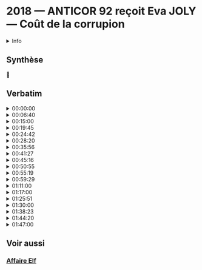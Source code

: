 # 2018 — ANTICOR 92 reçoit Eva JOLY — Coût de la corrupion

<details>
  <summary>Info</summary>
  
* Date: 2018-06-14
* Intervenants:
    - Eva JOLY
    - Jean GUARRIGUES
    - Jean-Yves COGNIÈRE (modérateur)
    - Nicole-Marie MEYER (modératrice)
* [Annonce](https://www.anticor.org/2018/06/04/compte-rendu-de-la-conference-debat-la-corruption-un-cout-exorbitant-pour-la-societe-francaise/)
</details>

## Synthèse 
🚧

## Verbatim

<details>
  <summary>00:00:00</summary>

#### Jean-Yves COGNIÈRE
  
Je m’appelle Jean-Yves COGNIÈRE Je suis co-référent ANTICOR sur le quatre-vingt douze. 
Donc, aujourd’hui, je vous propose de parler du coût de la corruption.

Cent seize milliards d’euros. Cent seize milliards d’euros, c’est l’enjeu de gain de croissance de la lutte contre la corruption. C’est 0,4% de croissance supplémentaire sur les dix prochaines années pour la France, alors qu’aujourd’hui, il est difficile d’atteindre les 1,5% de croissance annuelle.

C’est [Rand Europe](https://www.rand.org/randeurope.html), un organisme de recherche et de conseil qui a réalisé cette étude en 2016 à la demande du Parlement européen. Rand conseille aujourd’hui les Etats britannique, néerlandais et italien. Cet ordre de grandeur avait déjà été approché par d’autres organisations, tel que le Word Economic Forum, telle que, aussi, la Banque Mondiale. Rand a appliqué une méthodologie statistique éprouvée, détaillée, et pour la première fois, recensé l’ensemble des impacts directs et indirects.

Alors, on est tous conscients qu’il est difficile de mesurer la corruption parce que, par définition, les gens ne se montrent pas. C’est une critique que l’on peut faire à l’ensemble des études d’estimation du coût de la corruption. Néanmoins, différents indicateurs existent, et ces indicateurs convergent dans le même sens concernant ce fléau.

La corruption est définie comme un abus de pouvoir à des fins privées. Elle implique la participation d’un agent public. Elle est active ou passive. 

Alors, regardons un indice de perception de la corruption. Donc, comme vous le voyez là, vous avez les vingt-huit pays européens qui sont classés. On remarque que la France, aujourd’hui,  est treizième sur vingt-huit dans le classement. Donc, une position qui est somme toute moyenne. Elle est très loin des pays nordiques. Et l’indice de la France est presque deux fois moins bon que celui de l’Allemagne. Alors qu’est-ce qu’a fait Rand Europe? Rand Europe a démontré qu’il existait une corrélation - c’est la ligne rouge que vous voyez - entre l’indice de perception de la corruption - qui est sur l’axe des ordonnées - et la richesse par habitant. Les points que vous voyez là sont l’ensemble des vingt-huit pays européens. Et donc l’enjeu a été chiffré en imaginant que la France pouvait rejoindre les sept pays les plus vertueux en Europe.

Alors à ANTICOR 92, nous pensons que nous sommes à une période charnière de la lutte contre la corruption, à un point de basculement telle que le démontre l’actualité récente. Vous avez tous noté que dans les quatorze derniers mois, nous avons eu en Espagne, en France et en Italie, des gouvernements qui sont tombés, qui ont été défaits ou des élections qui ont été faites sur des affaires de corruption.

Un autre élément important, c’est que le nombre d’adhérents à ANTICOR a augmenté de quarante pour cent en un an. Alors je vous rappelle qu’Anticor est une association qui est agréée par le ministère de la Justice et aussi par la Haute Autorité de la Transparence pour la Vie Politique et que son objectif est de lutter contre la corruption et de réaliser l’éthique en politique.

Alors, depuis 2007, depuis la crise financière, on voit très clairement une moindre tolérance à la corruption. 

Alors, pourquoi en cette période de lutte contre les déficits, pourquoi ne saisit-on pas cette opportunité? Comment mobiliser les citoyens sur cette question? Quels sont les impacts de la corruption? Quelles sont les perceptions des citoyens face à ce fléau? Y a-t-il une spécificité française du comportement des citoyens? Quelles sont les actions qui peuvent changer le comportement des citoyens? Quelles actions les citoyens peuvent-ils mettre en oeuvre pour changer cette réception? Nous allons tenter de répondre ce soir à ces questions.

Alors, pour mon débat, je suis très fier d’accueillir ce soir deux invités de marque, madame Eva JOLY et monsieur Jean GUARRIGUES.

Madame Eva JOLY femme politique, magistrate. Elle est députée européenne au sein du groupe Les Verts-Alliance Libre Européenne. C’est une spécialiste de la lutte contre la corruption et le blanchiment d’argent. Elle est d’ailleurs vice-présidente de la commission spéciale sur la criminalité financière, la fraude fiscale et l’évasion fiscale. Juge d’instruction du pôle financier du Palais de Justice en 1990, elle a notamment instruit l’affaire Elf.

Jean GUARRIGUES, historien, spécialiste de l’histoire politique, professeur à l’Université d’Orléans. Ses recherches portent sur la politique en France du milieu du dix-neuvième à nos jours, les relations entre le pouvoir économique et politique, les contre-pouvoirs et les groupes de pression. Il est notamment l’auteur de « Histoire secrète de la corruption sous la cinquième République » et l’auteur des « Scandales de la République , de Panama à l’affaire Elf ». Il a étudié les comportements sociaux en France autour de la corruption.

Alors, je propose ce soir un débat en quatre temps.
D’abord je vais laisser à Eva JOLY la parole pour qu’elle nous explique quel est le coût de la corruption et son impact. 
Ensuite, Jean GUARRIGUES nous parlera de la corruption au niveau des citoyens. 
Ensuite nous aurons un échange sur les actions qui permettraient de mieux sensibiliser les citoyens à ce fléau et sur les actions que les citoyens pourraient y mettre en oeuvre pour améliorer la situation. 
Et enfin, vous aurez la parole pour poser des questions à nos invités vers 21 heures. À l’issue du débat, vers 21 heures 15, nous vous convierons à un pot de la cordialité. Voilà. Avant de commencer, je voudrais remercier la mairie de Neuilly pour nous avoir fourni cette salle. Je voudrais remercier Corinne Marc, Sophie Pasquier et Patrick Artiche qui ont réalisé (inaudible) aujourd’hui. et saluer la présence des membres du bureau et du conseil d’administration d’ ANTICOR. Voilà. C’est parti. On peut commencer.
Madame Eva JOLY, quel est le coût de la corruption pour la nation? 
</details>

<!-- #### <div align="right">00:06:40</div>-->
<details>
  <summary>00:06:40</summary>

#### Eva JOLY
  
Bonsoir tout le monde et d’abord merci à ANTICOR d’organiser cet évènement. C’est vrai que le rôle que joue Anticor dans la société est de plus en plus important. Il se porte partie civile et grâce à eux, il y a des enquêtes qui se mettent à jour, qui sinon ne seraient jamais initiées. J’ai un exemple en tête, c’est la plainte contre Véolia où Anticor est partie civile et moi, je suis leur avocat. Je pense que c’est important pour faire le ménage parce que, malheureusement, il y a très peu d’enquête qui démarrent sur enquête du Parquet. Et donc la société civile a vraiment toute sa place.

J’ai envie de vous parler, non pas du coût en milliards de la corruption, mais du coût qu’il a dans la perception des citoyens du fonctionnement démocratique. Et il y a un exemple, je vais prendre un exemple qui pour moi, dit tout. Ça se passe en Espagne, ça se passe en 2012, lorsque deux cent quatre-vingt mille familles découvrent que toute leur épargne est perdue. Il s’agit de Bankia. Donc, c’est un conglomérat de caisses d’épargne. Les finances, ce sont les paysans, les enseignants, les infirmières, les amis. C’est une caisse d’épargne, mais comme l’Union européenne a modifié les règles des fonds propres des banques après la crise, Bankia ne correspond plus aux normes. Ils n’ont pas les six pour cent de fonds propres qu’il faut et Rodrigo Rato qui dirige la banque décide de voler les clients. Il fait cela en vendant un produit qui s’appelle « Preferencia ». Et les conseillers disent: « mais madame ou monsieur, pourquoi laisser votre argent sur un compte qui rapporte deux pour cent puisque vous pouvez en avoir sept ou huit si vous achetez ce produit « Preferencia »? Simplement, il n’était pas indiqué que les intérêts n’étaient versés que si la banque faisait des bénéfices. C’était une obligation, une forme d’obligation. Et on dit: « on regrette beaucoup, mais vous ne pouvez plus toucher votre épargne et vous n’avez pas de rémunération ». Rodrigo Rato est un ancien directeur général du F.M.I.. C’était le prédécesseur de D.S.K. Et il explique à l’opinion que c’est la vie. C’est comme ça, hein? C’est la crise. C’est vraiment dommage pour les deux cent quatre-vingt dix mille familles qui n’ont pas leur épargne, mais c’est comme ça. Le Parquet ne fait rien. Le conseil d’administration de la banque ne fait rien. L’autorité de contrôle des banques ne fait rien. Celle qui fait quelque chose s’appelle Simona Levi. C’est une danseuse de tango qui habite dans un entre-sol de trente-cinq mètres carrés. Elle, elle se dit que ce n’est pas vrai. Rato est un criminel, et moi je vais le faire tomber. Elle organise une plate-forme sécurisée et sur les réseaux sociaux, elle envoie un message: ce que vous savez sur Bankia, Rodrigo Rato, envoyez-le moi. En quinze jours, elle a les preuves que cet banque utilise ce qu’on appelle les « cartes bancaires noires », c’est-à-dire les personnes qui disposaient d’une carte débitaient directement la banque mais ce n‘est pas leur propre compte, quoi. Et elle confie ce matériel à un juge en qui elle a confiance. Par la suite, nous avons su que les responsables du Parquet financier étaient aussi corrompus. Il y a eu un jugement dans ce dossier l’année dernière. Je crois qu’on peut dire que Rato est l’homme le plus haï d’Espagne. Ce que nous savons aujourd’hui, c’est que les membres du conseil d’administration, les membres d’organes de contrôle avaient ces cartes, donc la corruption, qui ont empêché le fonctionnement normal des institutions. Et que voulez-vous que les citoyens comprennent lorsqu’on peut leur voler leur épargne d’une façon impunie? À l’époque, donc l’année dernière, il a pris quatre ans fermes et on a maintenu la détention pour lui. Là, j’ai vu qu’ils sont renvoyés, lui et aussi beaucoup d’autres, pour présentation de comptes inexacts parce que l’introduction en Bourse que cela a permi était basée aussi sur beaucoup de fausses déclarations.

Mais cette histoire, elle n’est pas unique pour l’Espagne. Elle montre la criminalité bancaire ordinaire. Elle a été répétée par des grandes banques anglaises: Royal Banks of Scotland où pour la même raison ils avaient décidé de ruiner non pas les petits épargnants, mais trente mille petites et moyennes entreprises. Rien ne s’est passé. Personne n’est allé en prison. Les richesses indûment gagnées, on les garde. Celui qui avait inventé le crédit des subprimes en grande partie à l’origine de la crise de 2008, vit toujours très bien. Merci pour lui.

Le seul pays qui a fait quelque chose contre les banksters, c’est l’Islande. Et chacun connaît l’importance de l’Islande macro-économique dans le monde. Bon. Donc, il y a un temps d’impunité et on voit combien c’est lié. C’est-à-dire la corruption corrompt tout. Elle fait que les institutions ne marchent pas et elle fait que les citoyens perdent confiance, et à bon escient. Et donc Bankia, ça se termine bien pour l’opinion publique puisque la société civile a substitué les pouvoirs publics et la justice a pu porter le dossier. Donc, ça se termine bien. 

Et donc, là, c’est vraiment un aspect de la corruption… Et moi, je fais le lien avec la montée des populismes. Aussi longtemps que la justice dysfonctionne, qu’on condamne un jeune qui vole trois bouteilles de shampoing à un an ferme alors que Charles PASQUA, le même jour, dans la chambre à côté à la Cour d’appel, pour corruption pour dix millions, prend un an avec sursis. Aussi longtemps que la justice dysfonctionne aussi gravement, le sentiment qu’il y a eux et nous. Il y a nous, les gens ordinaires. Il y a eux qui s'en sortent toujours. Ce sentiment-là est très très mauvais pour la cohésion sociale et la corruption y contribue énormément.
</details>

<!-- #### <div align="right">00:15:00</div>-->
<details>
  <summary>00:15:00</summary>

J’ai travaillé pendant trois ans à Kaboul par intermittence. J’y allais tous les trois mois, quinze jours sur le thème de la corruption pour essayer de créer des îlots d’intégrité. C’était vraiment mission à peu près impossible. Et c’est là où j’ai compris qu’en Afghanistan, avec tous les problèmes qu’ils ont, la corruption a tout simplement empêché la construction de la paix. C’est-à-dire les cent milliards que la communauté internationale avait dédiés à l’Afghanistan pour créer des hôpitaux, pour créer des routes, pour scolariser les filles. Je ne sais pas. Je ne peux pas vous dire le pourcentage qu’a bénéficié la population afghane. Si c’est cinq pour cent, c’est un grand maximum. L’argent partait à Dubaï essentiellement. J’ai aidé les enquêteurs afghans. L’institution s’appelait le MEC. Vous pouvez trouver nos travaux sur internet, mec.af. Vous trouverez nos travaux. Nous avons travaillé sur la banque d’Afghanistan et les détournements de fonds. On a pu suivre l’argent jusqu’aux comptes à Dubaï. Nous n’avons jamais eu de l’entraide. Dubaï ne répond pas. Et c’est par la suite, les constatations que nous avons pu faire pas simplement en Afghanistan mais aussi ceux au Nigéria qui luttent contre leur gouverneur corrompu, quand ils suivent l’argent jusqu'à Dubaï, mais ça s’arrête là. Et donc, on voit que c’est beaucoup plus que le coût en euros ou en milliards. C’est réellement le dysfonctionnement institutionnel et qui crée pour les citoyens la certitude que ça ne marche pas. Et du coup, on veut essayer ce qu’on n’a pas essayé, c’est-à-dire les partis extrémistes. J’ai encore un peu de temps?

Alors, évidemment, ici dans les Hauts-de-Seine, je remercie la mairie de Neuilly pour cette salle et  je ne peux m’empêcher de penser que le président SARKOZY a été maire de cette commune. Et que si le pays avait fonctionné normalement, il n’aurait jamais été élu président de la République. Je l’ai dit en 2007. Vous pourrez retrouver cette interview sur le site du Nouvel Obs parce que, vous savez, en 2007, il ne pouvait pas expliquer comment il avait financé son appartement quai de la Jatte. Il avait menti sur le prêt qu’il avait obtenu de l’Assemblée nationale. Et finalement, il n’y a pas eu d’enquête. Et finalement, c’est resté là. Mais les prémices du scandale d’Etat qui s’approche d’une haute trahison, n’est-ce pas? Si cela est avéré, parce qu’aujourd’hui, il est présumé innocent. Mais les faits, comme je dis souvent, impressionnent notre intelligence. Et donc, nous voyons que, et c’est vraiment une affaire de corruption, le financement libyen, parce que la promesse était d’enlever le mandat d’arrêt suite à l’attaque d’U.T.A. à la fin des années qautre-vingt qui concernait un dignitaire du régime. Et ça tourne autour de ça. Donc, tu me donnes x millions d’euros pour ma campagne et moi, je fais lever le mandat. Donc, ça, c’est l’enquête en cours. Et ce qui est quand même assez optimiste, c’est de voir que cette enquête avance.
</details>

<!-- #### <div align="right">00:19:45</div>-->
<details>
  <summary>00:19:45</summary>

Et une autre enquête qui concerne les Hauts-de-Seine, c’est les Balkany qui, je vais vous le dire mais vous le savez déjà, que le Parquet financier a renvoyé les époux Balkany et leur fils pour diverses infractions, blanchiment de fraude fiscale essentiellement, mais aussi corruption. C’était au mois de mars, me semble-t-il, ce qui peut laisser entendre que c’est avant la fin de l’année que l’audience aura lieu. Et l’on peut penser que  tous les biens des Balkany qui sont assez importants vont être confisqués à l’issue. 

Donc, ce département est riche d’histoires. Mais bon, il y a aussi ce côté un peu fou, puisque notre nouveau Parquet financier piloté par une femme Eliane Houlette et tout à fait indépendante. Et elle, elle est aussi, et ça c’est tout à fait nouveau, elle peut ouvrir des enquêtes à partir de la presse par exemple. Lorsque Le Canard Enchaîné parle de Fillon, elle ouvre l’enquête. Pendants des décennies, ça n’arrivait pas. Je me souviens que Le Monde avait publié les travaux faits dans le Sud pour la villa d’un ancien président du Sénat avec fac-similé des chèques tirés sur des sociétés off-shore et le Parquet de Paris n’avait jamais ouvert d’enquête. Donc, il y avait un certain nombre d’histoires de ce type.

Ce qui fait aussi que nous avons progressé, c’est la création du Parquet européen. Ça, c’est passé un peu inaperçu mais c’est un grand achèvement, À partir de 2020, il y aura un Paquet et une autorité de poursuite centrale européenne. 

Alors, les vingt-huit Etats membres n’ont pas adhéré. Ni l’Angleterre, ni le Danemark qui avaient choisi d’adhérer dès la signature, dès l’adhésion d’exclure cette possibilité. Mais, je crois qu’ils sont vingt-deux ou vingt-trois pays en coopération renforcée pour décider cette création. Donc, ces pays-là vont envoyer à Bruxelles un procureur. Ces procureurs vont siéger dans des chambres trois par trois. Et il y aura un procureur européen en titre assisté de deux vice-procureurs. Et c’est la chambre dans laquelle  se trouve le national concerné qui va diriger l’enquête avec l’aide du procureur européen local. C’est-à-dire une infraction à la TVA supérieure à dix millions d‘euros sera à partir de 2020 traitée au niveau européen. Si ça se passe en France, la chambre où siégerait la personne renvoyée par la France en coopération avec quelqu’un donc du Parquet de Paris dont ça serait le travail. 

Et vous voyez bien que l’avantage de ça, c’est la distance. On peut noter que, par exemple en Allemagne, il n’y a pas eu de poursuite très énergique contre Deutsche Bank. C’est une banque très pourrie que j’ai trouvée en Islande - je ne vais pas vous raconter les détails - mais que qui est sûr, c’est que nous avons des informations sur le blanchiment opéré par Deutsche Bank en Islande. Les Allemands n’ont pas poursuivi cela. Ils ne sont pas non plus très énergiques dans la poursuite de Volswagen parce que tout ça… on voit bien que ce dont on a souffert en France, c’est la proximité du pouvoir avec l’autorité poursuivante. Dès qu’on met à distance, ça marche beaucoup mieux. Donc pour moi, c’est un progrès pour la justice et un progrès pour l’Union européenne d’avoir cette institution. Nous n’avons pas encore un tribunal, mais ça viendra. Mais pour le moment, c’est donc le procureur européen qui, avec l’aide des locaux ira soutenir l’accusation devant les tribunaux français par exemple, pour les dossiers de sa compétence. 
</details>

<!-- #### <div align="right">00:24:42</div> -->
<details>
  <summary>00:24:42</summary>

Il y a aussi un autre mécanisme qui est très efficace, et je l’ai à l’oeuvre comme avocate. C’est la procédure américaine F.C.P.A., Foreign Current Practices  Act. Et ça, combiné avec la rémunération des lanceurs d'alerte, fait que le procureur américain a assez facilement des données sur l’entreprise. Et même sans beaucoup d’éléments, il commence une enquête. Et vous savez comment ils font? Ils capturent des P.D.G. quand il y a un (inaudible). Le FBI vient frapper à sa chambre d’hôtel, et il dit: voilà, j’ai une subpoena pour vous. Et on lui met le marché en main: soit vous faites une enquête interne dans votre entreprise: vous démontrez que vous avez tout fait pour qu’il n’y ait pas de corruption dans votre entreprise et vous ne passerez pas devant le grand jury. Vous passerez une convention avec nous. Et si vous ne le faites pas, mais vous passerez devant le grand jury. Et aux Etats-Unis, les peines sont au-delà de dix ans d’emprisonnement. Donc, les P.D.G. français n’ont aucune envie de passer quinze ans en prison aux Etats-Unis. Donc ils font les enquêtes internes. Et les enquêtes internes conduites sous l’autorité d’E.O.J.; donc le ministère de la Justice américaine…  ils exigent la saisie de téléphones portables, des ordinateurs, des mails échangés sur dix ans. Une petite perquisition d’un juge français, c’est rien du tout à côté. Et on sait tout. On sait tout. 

En plus les Etats-Unis s’estiment compétents, ça vous le savez, dès lors que la transaction est en dollars. C’est un des critères. Et donc, je vais finir par ça, c’est une des raisons pour lesquelles nous n’avons pas le choix aujourd’hui. Qu’il faut, si nous ne voulons pas une domination américaine sur le monde par exemple, que la politique étrangère absurde de  Donald Trump s’impose à nous et nos entreprises, ll faut que nous soyons capables d’avoir une zone euro suffisamment importante pour que les transactions sur le pétrole par exemple puissent s’exprimer en euros. Mais ça, c’est l’avenir et c'est sur quoi nous devons travailler, ou les prochaines législatures européennes devraient travailler. Et donc, les Etats-Unis s’estiment compétents pour un délit de corruption commis au Mali par une entreprise française par exemple. Voilà. Il faut bien comprendre ça. Et là, ils sont incroyablement et redoutablement efficaces. Donc, ça, c’est bon dans la lutte contre la corruption mais ce n’est pas bon pour les entreprises française parce que ça les affaiblit et ça prépare souvent l’acquisition par les Américains de ces entreprises. Donc c’est un vrai problème qu’on ne peut pas ne pas voir. 
</details>

<!-- #### <div align="right">00:28:20</div>-->
<details>
  <summary>00:28:20</summary>

#### Jean GUARRIGUES

Merci. Je vais donc relever celle qui m‘a précédé. Alors, Eva JOLY a commencé par un exemple. Je serai tenté de vous en donner un. Ça va vous paraître très très loin dans l’histoire. Malheureusement je suis historien et on se se refait pas. L’exemple que je voudrais vous donner, ce serait celui du grand scandale politico-financier de notre histoire à ce jour parce que grâce à Nicolas SARKOZY, on a passé un certain mur du son, mais qui est le scandale de Panama. Nous sommes en 1892 et un journal anti-sémite qui s’appelle La Libre Parole et je vais y revenir, dévoile au grand public ce que tout le monde connaît à l’époque dans le monde politique et financier, à savoir qu’une des plus grandes sociétés de l’époque, la Compagnie universelle du canal de Panama - je ne vais pas revenir sur les péripéties sur la construction de ce canal - a corrompu la quasi totalité des grands journaux français, des directeurs de journaux, des journalistes qui s’occupaient des questions financières et à peu près cent cinquante députés et sénateurs. C’est une affaire qui est évidemment très importante. Une affaire de corruption à très très grande échelle. Et ce qui est intéressant dans cette affaire, c’est d’en mesurer le coût puisqu’au fond, c’était le sujet de cette séance.

Alors, qu’est-ce qu’on mesure à partir de ce scandale? 

Et bien d’abord qu’il n’y a aucun coût judiciaire. C’est-à-dire que la justice et d’abord le monde politique vont s’arranger pour qu’il n’y ait aucune responsabilité pénalisée. Il y aura juste un ministre des Travaux Publics qui eut la bêtise, la naïveté d’avouer qu’il avait été complice. Il a payé pour les autres. On lui dira: il a été un bouc émissaire. Premier archétype, je dirai, de notre histoire de la corruption.

Deuxième conséquence, deuxième coût. Un coût financier pour les milliers et milliers de petits épargnants qui avaient confié leur argent à la Compagnie Eiffel de Panama qui ne savaient pas que cet argent servait à la corruption et qui plus est ont perdu la quasi totalité de leurs économies dans la faillite de cette compagnie qui a suivi le scandale. Il y a eu des suicides, des catastrophes familiales très très nombreuses. Ça aussi, ça fait partie, je pense, de l’évaluation des coûts de la corruption.

Troisième élément d’évaluation, s’il n’y a pas eu de coût judiciaire, il y a eu un coût politique. C’est-à-dire que, un an après ce scandale de Panama, il a eu des élections en 1893 et qu’une très grande partie des députés sortants, je dirais aujourd’hui du centre gauche et du centre droit, ont tous été battus et que cette chute, cet échec des députés sortants coïncidait avec l’émergence d’une nouvelle famille politique qui est née dans ces années-là, dans les années 1890, qu’on appelait à l’époque la droite nationaliste qui était anti-parlementaire, ultra-nationaliste et accessoirement anti-sémite, et que cette droite populiste, qui s’appelle aujourd’hui « droite populiste » a donné naissance à toute une tradition dont de manière évidente le Front National en France est aujourd’hui le descendant. Donc, à travers ce scandale de Panama, on voit bien que se dessinent un certain nombre de caractéristiques de la corruption en France. 

Alors, évidemment, j’aurais pu commencer avec Caius Verrès propriétaire de Sicile, qui, comme vous le savez en 69 avant Jésus Christ fut condamné, attaqué par Cicéron, par les fameux (inaudible) pour corruption. J’aurais pu vous parler de Mirabeau corrompu par les Britanniques pendant la Révolution française. J’aurais vous parler des ministres Teste et Cubières qui, comme vous le savez aussi, en 1846, furent convaincus de corruption et qui, pour la chute, indirectement provoqua celle du régime de Louis-PHILIPPE, ce qu’on appelait la Monarchie de Juillet. Mais, bon, la litanie serait trop, trop longue. Ce serait ma tentation puisque c’est mon métier que de parler, que de parler d’histoire. Mais j’essaie de rester dans le vif du sujet et de dire quoi? Eh bien de dire qu’on voit très bien de quelle manière le coût de la corruption pour moi est évidemment très difficile à évaluer. On pourrait se dire que le fameux système des rétro-commissions mis en place à partir de l’étape gaullienne a, sur la question de la Françafrique, évidemment, eu un coût pour les populations autochtones. Cet argent qui revenait aux partis politiques français, il  ne passait pas dans la modernisation du pays. De toute manière, il passait dans les poches d’un certain nombre de responsables choisis par l’Etat français ou par les grandes sociétés françaises.

On pourrait parler du coût par exemple du racket des grandes compagnies  de distribution d’eau ou du B.T.P. tel qu’il a été organisé notamment par le R.P.R. et par Jacques CHIRAC à la mairie de Paris - la fameuse histoire de la cassette Mery - et se dire que, d’une manière ou d’une autre, les contribuables parisiens, ils ont payé une grande partie de ce racket financier. 

Bon, je pourrais développer avec tout ce qui s’est passé à l’époque de, alors là aussi en revenant aux années 60 et 70, sur le racket systématique des implantations de super-marchés qui a donné lieu à quelques grands scandales retentissants dans les années 60 ou 70 où là-aussi, indirectement, les coûts étaient, se portaient sur les contribuables locaux ou à l‘échelle nationale.

Donc, il y a de toute évidence un coût financier, un coût économique très très important de cette corruption, sachant que la corruption, c’est aussi une pyramide et qu’on ne peut pas la résumer à ces grands scandales qui touchent très souvent des grands décideurs politiques qu’ils soient locaux, enfin municipaux, ou nationaux. C’est en général ces affaires-là <!-- [dont nous avons]--> dont nous entendons parler. 

Mais je voudrais aussi rappeler que la corruption, elle est permanente dans tous les secteurs de la société, à tous les niveaux et que c’est quand même une caractéristique, française en tout cas. On le sait bien, les enquêtes de Transparency International par exemple montrent que nous sommes assez mal placés. On l’a vu d’ailleurs tout à l’heure un classement, et que nous sommes, en tout cas en termes de probité, en termes d’excellence, beaucoup... très loin derrière les pays scandinaves, loin derrière aussi le Royaume-Uni et l’Allemagne par exemple. Donc, là, il y a effectivement des caractéristiques françaises.
</details>

<!-- #### <div align="right">00:35:56</div>-->
<details>
  <summary>00:35:56</summary>

Bon, l’autre caractéristique française, évidemment, c’est la manière dont la culture de caste, la culture des privilèges qui fait que des femmes et des hommes politiques a très très longtemps et sans doute, ça existe encore, fonctionné comme un frein  non seulement au dévoilement des scandales et de la corruption, mais à l’encadrement et au traitement de ces faits de corruption. Je parlais tout à l’heure du scandale de Panama où finalement le système politique s’était totalement auto-absout. On a dit la même chose dans le grand scandale de l’entre-deux guerres de l’affaire Stavisky. Il y a… Vous avez sans doute appris ça quand vous étiez déjà enfant à l’époque, mais que [le...] un certain nombre d'hommes politiques avaient protégé, alors non seulement des hommes politiques, mais tout le système judiciaire avait protégé cet escroc mondain qui s’appelait Sacha Stavisky et qui avait conduit à un grand scandale. Et surtout, et surtout à ce que cette fameuse droite populiste dont je parlais tout à l’heure et qu’on a vu apparaître dans les années 1880/1890 prenne un nouvel élan grâce à ce grand scandale de corruption, dénonçant le « tous pourris » de l’époque, l’Action Française en tête, grande ligue monarchiste qui était née dans l’anti-dreyfusisme, dans l’antisémitisme en 1899. Et cette Action Française et les autres ligues de l’époque avaient, comme vous le savez, organisé une grande manifestation le 6 février 1934 qui était arrivée aux portes de la chambre des députés, qui avait menacé l’intégrité même des représentants de la Nation et qui avait conduit le président du Conseil de l’époque qui venait d’être nommé, à dire, à remercier le jour même, à former son gouvernement et à laisser la place à un gouvernement qu’on appelait « d’union nationale » dirigé par Gaston Doumergue dans lequel Gaston Doumergue a eu l’excellente idée de faire entrer le maréchal Pétain. Vous savez qu’ensuite, il a fait tout ce qu’il fallait pour protéger la France.

Donc, oui, il y a une constante. Et cette constante, au fond, cette constante de l’auto-absolution du système politique par le contrôle notamment de l’appareil judiciaire, eh bien elle a duré au moins jusqu’aux années 1990 quand est apparue une génération de juges qui était décidée à essayer de sortir de ce carcan, de ce carcan politique. Comme vous le savez, la résistance du corps politique, des élites politiques a été extrêmement forte et violente. On parlait tout à l’heure de Charles PASQUA. Il faut se souvenir de ce qu’a été l’affaire Schuller-Maréchal en 1994, la manière dont on a essayé d’impliquer le juge HALPHEN [dans une sombre] dans une sombre histoire. Il y a eu beaucoup beaucoup de faits comme ça qui ont montré la résistance du pouvoir politique.

Alors, la corruption évidement, elle a changé de nature. On ne retrouve pas sous la cinquième République, et aujourd’hui, des faits de corruption aussi tangibles et aussi évidents, et d’ailleurs aussi… comment dirais-je… naïvement exposés qu’ils ne l’étaient au moment de l’affaire de Panama où la plupart des députés et des sénateur impliqués trouvaient que c’était tout à fait normal qu’ils aient rendu « un petit service » à la société de Panama en leur permettant de voter, en votant un emprunt qui allait être utilisé par la Compagnie de Panama. En échange, il était normal qu’on leur donne des actions ou un peu d’argent. Ça, c’était quelque chose qui ne choquait pas. Aujourd’hui, ça choque. Ce qui prouve que l’opinion publique a évolué. Et je crois qu’elle a évolué notamment… Il faut toujours des électrochocs. Aux Etats-Unis, il semble bien quand même que par rapport aux abus de pouvoir, par rapport aux… je dirai, c’est ça… aux rapports entre l’hyper présidence et la société américaine, l’affaire du Watergate en 1974 a quand même libéré un certain nombre de contre-pouvoirs notamment judiciaires et médiatiques qui ont quand même transformé le rapport entre les citoyens et le pouvoir aux Etats-Unis. 

En France, il me semble qu’il y a eu un électrochoc qui a été la fameuse affaire Urba parce que au fond, de manière un petit peu paradoxale, le système qu’il y avait de financement occulte qui avait été mis en place par le Parti socialiste qui était tellement au fond classique et rigoureux …. Comment dire ça? Organisé, que ça a provoqué justement… que ça a permis une investigation judiciaire convaincante et suscité les appétits plus ou moins malsains d’ailleurs d’un certain nombre de journalistes, d’une presse qui précisément avaient peut-être des comptes à régler avec l’alternance socialiste. Mais, bon, l’alternance, c’est un des aspects aussi de ce qu’ont pu provoquer les scandales de corruption dans notre histoire.
</details>

<!-- #### <div align="right">00:41:27</div>-->
<details>
  <summary>00:41:27</summary>

Il y a eu un deuxième électrochoc à mon sens, c’est l’affaire CAHUZAC. Il me semble que l’affaire Cahuzac a joué un rôle important dans la transformation, et c’est fondamental, de la culture des Français par rapport à la corruption et par rapport surtout à la culture des privilèges dont je parlais tout à l’heure.

Si vous prenez les réactions des Français à la fin de l’an 2000, à la fin de l’année 2000, c’est-à-dire au lendemain de cette série de scandales qui ont touché la deuxième présidence de François Mitterrand  et surtout la présidence de Jacques CHIRAC, et notamment l’affaire Mery dont je parlais tout à l’heure, abracadabrantesque etc Vraiment, il y avait, vous voyez, un système de financement occulte qui reposait beaucoup sur la corruption d’ailleurs, et qui était jugé manifestement comme (mis?) par tous les Français. Eh bien, on s’apercevait que, au fond, les sondages de l’époque disaient que seuls 25% des Français qui étaient sondés à l’époque étaient indignés par ce qui venait de se passer dans les cinq années précédentes, et notamment par l’affaire des H.L.M. de Paris, ce qu’on pourrait appeler l’affaire CHIRAC. <!-- [Euh, ce sont...c’est ]--> Aujourd’hui, si on faisait le même sondage, on s’apercevrait que l’opinion a changé par rapport à cette époque. Il y a une vraie évolution de l’opinion. Alors pourquoi cette évolution de l’opinion? Elle est due, je le répète, à l’action des juges, exemplaire ici. Depuis les années 1990, il y a incontestablement une volonté d’émancipation par rapport au pouvoir politique et au pouvoir judiciaire qui est, qui était un des facteurs de cette transformation des esprits.

Autre facteur, j’en parlais tout à l’heure, l’émancipation médiatique, hein. La manière dont les médias ont compris que l’investigation, en tout cas être à l’écoute d’un certain nombre de lanceurs d’alerte pouvait être un élément de promotion, un élément pour eux de… comment dirais-je? de sauvegarde de ce qui est en train de disparaître, c’est-à-dire la presse écrite et autres médias. 

Donc, il y a eu aussi cet élément-là qui est important, mais je crois que dans la prescience, dans la perception collective de ce qu’est la culture des privilèges, l’affaire CAHUZAC a beaucoup marqué tout simplement par la dramatisation, par le mensonge public qui a été proféré par Cahuzac et qui ont, je veux dire, justement, parce qu’ils étaient une dramatisation de ce qui n’est pas d’ailleurs de la corruption proprement dite, mais qui, si l’on se réfère à une conception ou à une acception plus large de ce qui corrompt un système politique, - au fond, c’est ça le plus grave: ce qui corrompt sous toutes ses formes notre confiance en la démocratie - eh bien, ont profondément marqué les esprits. Et je crois qu’il y a eu, il y aura eu un avant Cahuzac et un après Cahuzac. Ce n’est pas, comment dirais-je?  une appréciation politique que je livre là. Les socialistes ont eu leur part de malversations comme les gaullistes et les giscardiens l’avaient eue… les libéraux l’avaient eue bien avant eux, même si Alain Juppé parlait de la gauche la plus pourrie du monde après l’affaire des délits d’initiés en 1988. Je pense que la droite avait pris largement toute sa part, et Nicolas SARKOZY se charge aujourd’hui, comment dire? de poursuivre cette tradition.
</details>

<!--#### <div align="right">00:45:16</div>-->
<details>
  <summary>00:45:16</summary>

Mais, je le répète encore, il me semble que les choses…  l’évolution des consciences a été marquée par cet électrochoc de l’affaire CAHUZAC en 2013 pas seulement parce que ça a débouché sur une loi de , une première loi de transparence qui a été l’oeuvre de François HOLLANDE, qui va, qui à mon avis, est très insuffisante mais on reparlera peut-être des solutions de la lutte contre la corruption. 

Et puis, ensuite avec en 2017, une conscience du public, loi MACRON. Tout cela étant à mon sens encore très insuffisant par rapport aux enjeux. Mais peu importe, je répète, ce qui est très important, c’est que le degré de tolérance de l’opinion s’est abaissé de manière très claire et est en train de rejoindre progressivement l’intolérance ou le refus de tolérance de sociétés que sont les sociétés scandinaves ou la société, ou les sociétés anglo-saxonnes. Incontestablement, là, on est en train de se hisser à un niveau, en tout cas je l’espère. Il me semble que la dynamique est donnée. Preuve en est votre croissance, celle d’ANTICOR. La dynamique est donnée justement pour que l’opinion publique soit un levier justement d’évolution, ce qu’elle n’était quasiment pas auparavant puisque, je le répète, même encore en 2000, il y avait un certain cynisme résigné de la part de la population par rapport à ces faits de corruption.

Alors, évidemment, le coût, le coût de la corruption, c’est essentiellement un coût démocratique. Parce ce que j’essayais de dire à propos du scandale de Panama, c’est le coût démocratique. On sait bien que la montée de l’abstention et la montée des partis populistes aujourd’hui sont nourris par cette défiance envers le pouvoir. Alors cette défiance ne vient pas que de la corruption,  que de dysfonctionnements du système. Il y a l’impuissance, la paralysie du système judiciaire. Il y a beaucoup d’aspects, beaucoup de facteurs qui expliquent cette désaffection pour le politique. Mais regardez à quel point l’affaire du Penelope gate, hein, qui encore n’est pas à proprement parler un fait de corruption, mais regardez à quel point elle a été importante dans la perception précisément, au-delà même du cas de François Fillon, mais la manière dont les Français n’ont pas supporté justement ce comportement de privilégié dont François Fillon était l’archétype justement en quelque sorte. Je dirai même le comportement, l’attitude, la posture de FILLON par rapport à cette affaire. Il n’est pas sûr que vingt ans plus tôt, les Français auraient eu la même intransigeance par rapport au Penelope gate. N’oublions pas aussi d’ailleurs que François Fillon lui-même s’était fait pendant la primaire de la droite le porteur, le porte-parole de cette intransigeance. Alors, elle lui a coûté cher ensuite. Mais lorsqu’il parlait en disant, lorsqu’il interrogeait l’électorat en disant: « est-ce que le général…  est-ce qu’on imagine le général de Gaulle mis en examen? ». Vous voyez bien que de l’intérieur de la classe politique, là aussi, sous l’influence de l’opinion, ne nous y trompons pas, car c’est sous la pression de l’opinion publique. c’est la pression des acteurs sociaux comme vous ou des contre-pouvoirs que le pouvoir politique PEUT prendre conscience de ces dysfonctionnements. En tout cas, il y avait là une prise de conscience qui, je le pense là aussi, à travers aussi le renouvellement des élites politiques auquel on a assisté en 2017, pas seulement d’ailleurs du côté de La République En Marche mais dans tous les partis, eh bien, ce renouvellement-là, il contribue à changer la donne par rapport au coût de la corruption ( à 49:) Mais évidemment, le coût de la corruption, je le répète, on en a la preuve, comme c’était le cas au moment du scandale de Panama, on en a l’attestation directe dans les urnes. Et donc, c’est fondamentalement un des éléments MAJEURS, majeurs, de la perception - et je dirai historique - de la perception, ou plutôt de la construction de l’argumentaire des populistes, hein, et une partie du refuge, une partie de la fermeture. Cette question de la pourriture du monde politique, hein, elle est fondamentale. Alors, évidemment, il y a aussi le refus de l’immigration. Il y a le refus de l’Europe. Mais ne nous y trompons pas. Dans la culture profonde du refus populiste, dans la culture historique du populisme, cette idée précisément du peuple contre les élites corrompues, si on parle en termes de corrompus, est quelque chose de récurrent. Et c’est donc quelques chose de très important à mon sens, quelque chose qui évidemment nous concerne tous.

Alors, voilà ce que j’avais à vous dire très brièvement, hein, parce que si je m’écoutais, je reparlerais de tous ces scandales , de tout ce qu’ils ont signifié à l’époque mais je pense que… à… vous qui êtes un peu les fers de lance de cette prise de conscience collective, comprenez à quel point votre action est importante, parce que précisément, elle touche au coeur de ces éléments du refus de la démocratie, du contournement de la démocratie tel qu’il fonctionne je le répète historiquement, dans l’histoire de l’extrême-droite française et du populisme en général. Donc, voilà quelques éléments avant éventuellement de réfléchir ensemble des solutions à y apporter.
</details>

<!--#### <div align="right">00:50:55</div>-->
<details>
  <summary>00:50:55</summary>

#### Jean-Yves COGNIÈRE

Vous m’entendez? Avant de passer aux actions, on dit souvent que la corruption rend difficile (inaudible). Est-ce que vous pourriez nous donner des exemples de ce type de situations?

#### Eva JOLY

On ne dépense pas le montant de ce qu’on reçoit par la corruption, on ne dépose pas à la Caisse d’épargne. Donc, on ne paie pas d’impôt dessus. C’est dé-fiscalisé. Donc ce qui fait que déjà, ça donne une fortune illégitime. Et en plus, cet donc de l’argent dont on peut se servir pour acquérir un bien et comparé à une personne qui gagne honnêtement sa vie et qui paie des impôts, c’est clair que là, il y a une grande inégalité. Donc, c’est quelque chose qui creuse les inégalités parce que ça enrichit une élite. Ça enrichit en fait les décideurs. Parce que les seuls à pouvoir être corrompus, ce sont les décideurs. Ceux qui peuvent vendre un bout de leur pouvoir. Donc, je pense que c’est un élément assez directement mesurable, cette inégalité-là. D’abord de l’argent au noir. 

Et on voit bien que tout ce que nous avons mis en place au niveau de l’OCDE, de l’Union européenne pour lutter contre le blanchiment, et notamment le blanchiment de l’argent de la drogue. C’était ça au début. Et qui est devenu encore plus pointilleux parce qu’on va lutter aussi contre le financement du terrorisme. C’est les mêmes mécanismes. On voit bien que ça ne marche pas. Je veux dire… Panama Papers est bien la démonstration, parce qu’on parle là de milliards, des milliards, des centaines de milliards qui ont quitté tous les pays sans que les mécanismes anti-blanchiment aient été enclenchés. Et ce qui est le plus frappant, vous avez, Malte était… on a vu sur le classement, Malte était juste derrière la France. Malte est dirigé par… il s’appelle Muscat, par un homme qui pense qu’il est socialiste mais dont la femme a des comptes offshore où les Azerbaïdjanais ont versé selon les informations découvertes par Daphné Caruana, la journaliste assassinée, un million d’euros. Il se maintient au pouvoir. C’est un pays qui est… on peut vraiment le dire, qui est vraiment un pays qui vit du blanchiment d’argent et où les dirigeants malgré les éléments qui sont sur la table de leur corruption, mais rien ne se passe. Et ça c’est ce qui est aussi très choquant pour l’opinion.

(Inaudible) elle est en Islande. Les dirigeants actuels, (inaudible) on a découvert qu’ils avaient des comptes offshore et leur seule réponse est: mais c’est pas illégal d’avoir un compte offshore. Et j’ai vérifié, il n’y a pas d’enquête enclenchée parce que l’Islande est un petit pays, calme, où tout le monde connaît tout le monde. Donc on est content de mener une enquête sur les banques, mais on ne va pas embêter ceux qui sont au pouvoir aujourd’hui. Donc, voilà. 

Les mécanismes de lutte contre le blanchiment ne sont pas suffisamment performants pour empêcher l’argent de la corruption d’entrer dans des circuits économiques. Si on avait encore des doutes là-dessus, il faut lire Roberto Salinas sur le (inaudible) de la mafia italienne.
</details>

<!-- #### <div align="right">00:55:19</div>-->
<details>
  <summary>00:55:19</summary>
  
#### Jean-Yves COGNIÈRE

Mais pourquoi, ceci est tellement important, on dit que la corruption impacte la qualité du service public, des services publics d’une manière générale?

#### Jean GUARRIGUES
Là on est dans un secteur qui touche à la corruption qui est ici, je dirais, systémique. 

Je ne suis vraiment pas compétent pour vous parler de ça. Simplement, il est évident que le système de corruption induit forcément une inégalité entre les citoyens et aussi des pertes financières pour la collectivité. Donc, presque mécaniquement, on peut se dire que c’est, ce sont des entraves. Ça impacte le le…ce que j’appellerai « le vivre ensemble ». 

C’est d’ailleurs… ça me fait penser à la corruption locale. Et voir comment par exemple géographie d’implantation justement des partis populistes correspond très souvent à la géographie de la corruption, détectée ou scandaleuse, montre là-aussi à quel point le lien est direct. Ça paraît clair quand on voit comment se sont implantés par exemple dans le Nord, les élus du Front National. Là où les partis habituels étaient pris en flagrant délit de corruption. Là aussi, on voit que… Et pour moi, je considère que le coût démocratique, là, il est très, il est très très important.

Pour ce qui est des, comment dire? La question précédente, de l’appauvrissement lié à la corruption. Si ou prenez quelque chose qui est très important, c’est la corruption dans le sport, puisqu’on est en pleine Coupe du Monde, là. On sait très bien à quel point la corruption à la FIFA par exemple, hein, la Fédération Internationale de Football, a provoqué dans un certain nombre de pays des retards d'équipement, hein. Des retards de croissance de la pratique footballistique comme lien social, et même comme j’allais dire, de promotion sociale à cause justement de cette corruption massive, hein, liée aux élections, etc. Et puis à ce système d’apparatchiks qui s’est installé. Donc, là, on a de manière très claire comment la corruption peut appauvrir un système de lien social et de promotion sociale. Et Dieu sait que dans un certain nombre de pays émergents, la pratique du football fait partie intégrante de ce lien social.

#### Jean-Yves COGNIÈRE

Et ce qui est intéressant, je crois, pour le retard d’investissement, c’est ça. C’est que l’argent aujourd’hui de la corruption ne va pas dans les investissements publics, dans les routes, dans les écoles. Et ça, c’est clairement autant d’argent qui ne va pas dans l’économie, qui ne permet pas de faire tourner l’activité économique
#### Jean GUARRIGUES

Et je le répète, puisqu’on est en ce moment dans un grand moment sportif, de, de de comment dire ça? d’opium du peuple, il faut aussi avoir bien en tête que ça dissimule des systèmes de corruption, de blanchiment aussi d’ailleurs qui sont très importants. 

Et moi, j’avais une autre question, mais c’est plus une question parce que je ne suis vraiment pas compétent, c’est cette frontière qui m’apparaît totalement artificielle, et dont je ne sais pas comment on peut la contourner. C’est peut-être une question pour Eva JOLY entre ce qu’on appelle « la fraude fiscale », et ce que la société appelle « l’optimisation fiscale » . Je me demande si là, il n’y a pas aussi un enjeu majeur. Et comment résoudre cette question? Est-ce qu’on a aujourd’hui des moyens? Voilà, c’est une question que je voudrais poser à Eva JOLY parce que c’est quelque chose de très important.
</details>

<!--#### <div align="right">00:59:29</div>-->
<details>
  <summary>00:59:29</summary>
  
#### Eva JOLY

J’ai d’abord envie de parler un peu de l’affaiblissement du secteur public par la corruption.

D’abord pour dire que, en France, nous avons cette chance, c’est que le secteur public n’est pas vraiment corrompu. C’est-à-dire la justice n’est pas corrompue. Elle a d’autres problèmes et elle est pauvre. Elle n’a pas de moyens. Et ça, les dysfonctionnements de la justice, c’est aussi très grave.

Un exemple. Vous vous souvenez de la journaliste danoise assassinée par le fou là, son mari (inaudible). Vous vous souvenez que c’était au mois d’août l’année dernière. Il a été condamné au mois de février au Danemark. Et en France, il aurait fallu six ans je pense, à peu près. Et donc, ça, c’est une question de moyens. Et ça, je connais bien parce que je me suis occupée du secteur de la justice en Norvège. Dès qu’il y a un peu de backlog, on recrute. On ne laisse pas des juges avec des années d’arriérés. Et donc, ici, en France, quand on accepte que la justice soit si mal dotée. Elle n’est pas corrompue. Ce n’est pas son problème. Ou très exceptionnellement.

Les hôpitaux, je pense qu’on ne paie pas pour y rentrer. Et ça, contrairement à beaucoup, beaucoup d’autres pays. Ça c’est un actif que nous avions que nous devons veiller à ce que les conditions de travail ne soient pas tellement épouvantables que ça devient une tentation.

Par contre, je vois par exemple, pour le grand homme qui vient de mourir, Serge Dassault, Lui, il utilisait la corruption pour acquérir le pouvoir. Il achetait les votes. Il achetait la paix dans les Tarterêts.

#### Jean GUARRIGUES

Son père aussi, hein. C’est une vieille tradition familiale. 

#### Eva JOLY

Oui.

#### Jean GUARRIGUES
  
Dans les années soixante.
#### Eva JOLY
  
Mais ce qui est plus grave, et je vous invite à y réfléchir, c’est qu’en réalité, il finance l’équipement de l’armée française parce que c’est conditionné au fait que nous allons vendre les Rafales. C’était comme si c’est la France qui vendait les Rafales. Et, en fin de compte, ça fait que Total peut acheter de l’huile de palme, parce que sinon, la Malaisie n’achèterait pas les Rafales. On voit bien là qu’il y a des liens et que cette corruption-là, elle est très très, elle est très très grave. Voilà.

#### Jean-Yves COGNIÈRE

Et sur l’optimisation fiscale?

#### Eva JOLY

Mais vous savez que c’est la raison pour laquelle je me suis engagée en politique, c’est lorsque j’ai compris que, malgré l’existence des textes anti-abus dans presque tous les pays européens, c’est interdit de faire des montages dont le seul objectif est de pas payer d’impôts. Ce n’est jamais utilisé pour la bonne raison que le parquetier qui déciderait de faire ça, c’est quelque chose qui va durer quinze ans. Il est tout seul. En face de lui, il a une multinationale avec soixante avocats. Il n’y arrivera tout simplement pas. Et donc, la réalité, c’est que les multinationales, et pas simplement les GAFA, pas simplement l’industrie numérique,  mais aucune multinationale - peut-être il existe peut-être une exception quelque part, je ne sais pas, mais 99,99% passent une énergie absolument fantastique à réduire artificiellement l’assiette imposable parce qui s’appelle «l’optimisation fiscale».

Et donc à ça, s’ajoutent aussi des conventions secrètes qu’ils passent avec certains Etats croupions, comme le Luxembourg ou l’Irlande qui vendent leur souveraineté, qui vendent le fait qu’ils appartiennent à l’Union européenne. Ce sont des voleurs institutionnels des produit fiscaux des autres pays. On sait par exemple que APPLE avait un accord, un « rescrit fiscal », on appelle ça. C’est une petite lettre qu’on s’échange. On est d’accord pour taxer Apple à 0,05%. Comme vous savez ici, la femme qui sauve  l’honneur de cette Commission, Margrethe Vestager a taxé Apple pour treize milliards. Et c’est tout simplement la différence entre le taux d’imposition normal irlandais, 12,5 et le 0,05 qui sont payés. Elle a considéré que c’était une aide illégale de l’Irlande à Apple. Et elle a mis l’Irlande en demeure de récupérer . Et elle fait la même démarche pour Mc Donald par exemple. Actuellement, à elle toute seule, et avec une toute petite équipe, ins ne sont pas très nombreux, je crois une dizaine de personnes, elle s’attaque aux multinationales. Et c’est important parce que, au niveau étatique, on n’a pas vraiment la puissance. Vous sous souvenez de Google? Une administration fiscale en France. Nous avons aussi cette chance, une administration fiscale très compétente et pas corrompue ( à 1h05) contrairement à tous les pays en vie de développement par exemple. Donc,  elle avait taxé Google  à hauteur de 1,700 milliards en calculant ce qu’ils devraient payer pour leur activité  française. Google a refusé. Il y a un procès devant le tribunal administratif et où le représentant du gouvernement a dit: Google ne doit rien. Il appliquait une réglementation vieille qui parle de cycles commerciaux complets. Il a fait une analyse dans sa petite tête qui était que les contrats étaient signés en Irlande. Et du coup, le cycle n’était pas complet en France. Alors, Google si vous ne le savez pas a des locaux rue de Londres. Ils ont dix mille mètres carrés. Ils ont des centaines des salariés. Ils ont des milliers d’ordinateurs. Mais tout ça ne faisait pas un établissement permanent. Et cet avocat, ce commissaire du gouvernement n’a pas eu envie de modifier la jurisprudence. Et pourtant  on vit de ça. Je veux dire, la responsabilité civile des articles de base sont 1808 et nous l'avons fait établir avec la société. (Inaudible)  mais là, je ne l’ai pas rencontré. Je meurs d’envie de le rencontrer. Je voudrais bien savoir comment il réfléchit. Je crois que c’est une interprétation très littérale. C’est sûr que ça a toujours été interprété comme ça. Mais là, l’opinion ne le tolère plus. Pour nous, donc, au niveau de l’Union européenne, nous avons compris qu’il fallait changer la règle. Et j’ai le plaisir de vous dire que le Parlement européen, sur proposition de la Commission, nous avons élaboré des textes qui s’appellent ABSCISSE en français. Donc c’est l’imposition (inaudible)  en anglais c’est Corporate Consolidated Tax. Et donc c’est l’assiette commune consolidée de l’impôt sur les sociétés. Cette assiette que nous avons approuvée en février je crois, février, mars, maintenant, cette année. Nous avons été saisis à l’automne. C’est un record. Nous avons, nous nous sommes mis d’accord sur ce texte en quelques mois. Et ce texte prévoit la création d’établissements permanents virtuels ou établissements permanents numériques. Il prévoit surtout de taxer les multinationales unitairement. Vous savez, Véolia a presque trois mille filiales. Et l’unique raison de la plupart de ces filiales, c’est de ne pas payer d’impôt. Et comme nous n’avions pas la notion de groupe., toutes les filiales paient des impôts comme si elles étaient une nuit indépendante, ce que évidemment elles ne sont pas. Elles ne sont pas. Et ça donne la possibilité de transférer les bénéfices d’un pays où il y a un impôt comme en France vers un pays où il n’y en a pas. Par exemple, il suffit d’aller parfois aux Pays-Bas. Et donc, c’est ce mécanisme-là que nous avons voulu mettre fin. Donc, nous avons décidé de taxer les multinationales unitairement, ce qui veut dire que ça n’a plus aucun intérêt pour eux d’aller au Luxembourg parce que maintenant, on est d’accord sur la définition de ce qui est une charge, de ce qu’on peut déduire. Et donc un impôt, peu importe où se trouve le siège pour toutes les entreprises qui opèrent en Europe, donc. Même s’ils sont à Singapour, ces règles-là s’appliqueront s’ils sont au sein de l’Union européenne. Et comme c’est le plus grand marché mondial solvable, c’est sûr qu’ils ne vont pas partir. 

Ensuite, l’impôt, ça ne concerne plus la multinationale. [Il] est réparti entre les Etats selon des critères en anglais c’est le système Marsch aux Etats-Unis entre les différents Etats. Et donc ça s’appelle (inaudible) on a des règles. Donc, ce texte se trouve actuellement au bureau du Conseil. Vous savez tous pour qu’un texte existe, il faut l’accord entre le Parlement et le Conseil. Mais en matière de fiscalité, c’est même pire. C’est le Conseil tout seul parce que là, nous, on a un espion consultative. Ce qui est intéressant, c’est ce que ça été voté à une très grande majorité. C’est transpolitique. Et nous avons très bien travaillé avec les conservateurs, les socialistes, les néo-liber sur ce sujet. Et donc, c’est près, c’est tout près qu’on va taxer l’industrie numérique. On sait comment faire. Mais au Conseil, l’unanimité ce n’est pas possible parce que donc, les voleurs - le Luxembourg, les Pays-Bas, l’Irlande, Malte et Chypre - ils ont donc gardé la possibilité de continuer à nous piller.
</details>

<!-- #### <div align="right">01:11:00</div>-->
<details>
  <summary>01:11:00</summary>

Alors, qu’est-ce qu’il fait faire? Il faut utiliser l’article 116 du traité. Vous pouvez le trouver sur votre téléphone. C’est, il dit que: si la Commission constate qu’il y a une distorsion de la concurrence et qu’on n’arrive pas à le régler, on passe en procédure législative normale. Ça veut dire: majorité qualifiée avec le Parlement et le Conseil. Donc 60% des Etats membres et 50% des habitants. Jean-Claude Juncker a promis, lorsqu’il est apparu devant la Commission d’enquête où je suis la vice-présidente, d’utiliser l’article 116. Il n’osait pas faire autrement parce qu’il est très affaibli quand même, et  ( inaudible) vous comprendrez pourquoi. Et son commissaire, c’est monsieur Moscovici. Et je n’arrive pas à comprendre ce qui empêche monsieur Moscovici d’utiliser cette disposition. C’est la seule. Si on ne fait pas ça, pour moi, l’Europe est condamnée, parce que l’attente aujourd’hui est tellement forte de plus de justice fiscale. Et le premier pas, c’est le « country by country reporting. » Ça, c’est un texte, reporting pays par pays pour qu’on sache où Zara paie ses bénéfices, paie ses impôts. C’est prêt depuis un an. Il y avait une majorité. Donc ça c’est une règle comptable, donc c'est majorité simple.

Mais figurez-vous qu’aujourd’hui, l’Allemagne ne veut plus jouer avec nous parce que Angela [Merkel] est affaiblie malheureusement, et ils ont peur que les Américains en rétorsion à une taxation des GAFA va mettre des taux de douane sur les voitures de luxe allemandes. Et cette menace est tellement forte pour elle que ils ont décidé de ne pas mécontenter les Américains. Et du coup, ce texte-là ne bouge pas. ( à 1h13) Il y a… . J’espère que vous me suivez tous sur Twitter . Vous pouvez voir publié il y a trois jours, une petite vidéo où l’on voit les multinationales, remercier un certain nombre de chefs d’Etat dont Angela Merkel pour leur laisser leurs bénéfices et ne pas payer d'impôt.

#### Jean-Yves COGNIÈRE

Merci. Je vous propose de passer à la troisième partie qui est: comment mieux (inaudible) qu’est-ce que, quel action peut-on mettre en place pour mieux sensibiliser l’opinion?

#### Jean GUARRIGUES

Au fond, c’est pour ça que je parlais d’électrochoc tout à l’heure. On voit bien que notre système de thérapie démocratique, il a toujours fonctionné à la suite de scandales, d’opérations . Je parlais tout à l’heure de l’affaire CAHUZAC. Il y en a eu bien d’autres auparavant.

La nouveauté j’allais dire, culturelle, c’est qu’on a eu là, au début de la présidence MACRON, un relent de réformes qui sont, on l’a dit, très insuffisantes. Mais avec ce taux de confiance en la vie publique, une volonté d’assainir un certain nombre de pratiques, de conflits d’intérêt, de lobbying, etc, qui sont nées j’allais dire, qui sont nées ex nihilo, qui ne sont pas nées d’un scandale ou d’un électrochoc collectif et qui, à mon avis, témoignent justement d’une prise de conscience de la part des élites politiques. 

Mais on voit bien aussi qu’à chaque fois qu’on essaie de faire progresser l’encadrement, la transparence, la lutte contre l’opacité et le comportement de caste, il y a à chaque fois, des mouvements de résistance très importants de la part de la classe politique. Puisque là, on peut parler en l’occurence de classe politique. On l’a vu au moment de la loi de 2013 sur la transparence, de quelle manière, y compris dans tous les corps d’ailleurs, pas chez les Verts, mais à droite comme à gauche, on parlait d’inquisition, de violations de la vie privée et. On retrouve encore aujourd’hui. Et on voit que sur un certain nombre de points qui, à mon sens, sont essentiels mais je me situe à une échelle plus franco-française. Et je vois bien en écoutant Eva JOLY que les problèmes sont européens et mondiaux.
Mais par exemple, en qui concerne la régulation et l’encadrement du lobbying qui me paraît en France… Nous sommes très en retard là-dessus. La publication donc de la liste des représentants des groupes d’intérêts euh, comment dire, liés au Parlement, enfin à l’Assemblée nationale et au Sénat est très insuffisante si vous ne publiez pas aussi la liste de leurs correspondants, de ceux avec qui, qu’ils soient parlementaires ou ministres, ils ont eu des contacts.
</details>

<!-- #### <div align="right">01:17:00</div>-->
<details>
  <summary>01:17:00</summary>

De la même manière, la régulations des conflits d’intérêts aujourd’hui me paraît très insuffisante.

Donc, je contourne un peu votre question, mais je pense que sur ces points-là, je ne vois sensibiliser l’opinion aujourd’hui que par des campagnes menées par des organisations comme la vôtre, non gouvernementales, et relayées par les médias. Parce que dans l’autre cas… Alors relayée par les médias ET faisant pression sur la classe politique, sur les responsable politiques. Mais n’allons pas encore attendre un nouveau scandale pour faire évoluer les choses. On est, je pense, dans une… d’emblée, dans un moment culturel où précisément, collectivement, cette prise de conscience est en train de se faire. Donc c’est le moment semble-t-il de mener des initiatives de ce type. Maintenant, sont-elles suffisantes à l’échelle franco-française? Ça, c’est autre chose, car on voit très bien - Eva JOLY le démontre - que les problèmes ne peuvent se résoudre qu’à l’échelle européenne et mondiale dans un partenariat mondialisé. Donc, voilà. Mais je le répète, pour la question de la sensibilisation, je ne vois aujourd’hui que cette possibilité-là, de passer par des initiatives comme le fait ANTICOR par exemple dans l’affaire d’Alexis Kohler, là. C’est-à-dire d’alerter l’opinion sur des dysfonctionnements, précisément au coeur du débat sur les conflits d’intérêts. Le manque de régulation, de clarté sur les conflits d’intérêts, là, il me semble que voilà. Alerter l’opinion, être le fer de lance de ces alertes et trouver le relais à la fois des médias et d’une partie des élites politiques qui sont convaincues par la nécessité d’avancer.

#### Jean-Yves COGNIÈRE

Est-ce qu’on peut imaginer des actions liées à l’éducation? C’est-à-dire entre le problème et la prévention plutôt que de (inaudible) la solution.

#### Eva JOLY
  
Je vais continuer un petit peu la réflexion d’abord, parce qu’il y a a aussi des bonnes nouvelles. 

Le monde change. Et l’affaire Nina Ricci, je ne sais pas si vous vous souvenez? C’est l’histoire il y a deux ans maintenant, deux ans. L’héritière Nina Ricci, c’était une femme de soixante-douze ans, et son avocat ont été condamnés pour fraude fiscale à de la prison ferme, et on parlait de vingt-cinq millions d’euros. Elle, plusieurs années. Deux ou trois années. Et lui, le conseiller, trois mois. Mais ce qui est incroyablement important, c’est qu’il y a la solidarité en matière pénale et que les avocats qui sont solidaires de l’impôt éludé de leur client, ça va les refroidir terriblement. Donc ça c’était un électrochoc peut-être pas perçu par l’opinion tout de suite, mais très important. Ils sont maintenant… 

Il  y a aussi un autre progrès que nous avons fait au niveau de l’Union européenne, et ça c’est peut-être (inaudible).  Il rentre en vigueur en 2020, 1er juillet 2020. C’est l’obligation pour tous les intermédiaires, avocats banques, experts comptables, de déclarer aux services fiscaux les schémas dé-fiscalisants. Donc ça, dans le monde qui change, ça, c’est quelque chose d’important. 

Et la question que je vous pose, c’est: si ça vaut trois mois avec sursis pour un conseiller d’avoir éludé l’impôt sur les successions de vingt-cinq millions, que vaut pour les directeurs financiers de Mc Do d’avoir conseillé l’évitement d’un milliard? Réponse: dix ans. Le procès est en cours. Nous ne connaissons évidemment pas l’issue. Mais c’est exactement comme la corruption. On a toujours fait, on luttera plus. On luttera plus parce que là, il y a un Parquet en France qui considère que cette optimisation fiscale de Mc Do, ce n’est pas de l’optimisation fiscale, mais c’est blanchiment de fraude fiscale, abus de biens parce que la société locale qui affiche toujours des résultats zéro et qui dit à ses salariés: mais vous voyez bien que je ne peux pas vous augmenter. Vous restez au SMIC tout le reste de votre vie parce qu’on ne fait pas de bénéfice. Là, nous pouvons considérer que les bénéfices qui montent, c’est un abus de bien social. Les instruments existent. Cette enquête est en cours. J’attends le résultat. Nous aurons sans doute un procès public parce que les conventions d’intérêt public, les conventions pénales d’intérêt public, qui permettent donc de se mettre d’accord et transiger, ne concernent pas la fraude fiscale. Ça, c’est un loupé sans doute du législateur. Voilà. Et donc, je voulais vous dire ça.

C’est exactement comme la corruption dans les années 90. On les déduisait des bénéfices, des résultats. Aujourd’hui, ça apporte, si c’est aggravé, c'est dix ans d’emprisonnement. C’est une révolution culturelle et c’est exactement la même chose avec l’optimisation fiscale. C’est-à-dire qu’il est dangereux aujourd’hui de conseiller l’optimisation fiscale. Très dangereux. 

#### Jean-Yves COGNIÈRE
  
Alors, je vous propose aussi de parler peut-être de la communication qu’on peut avoir. C’est-à-dire: est-ce qu’aujourd’hui une telle révolution est assez (inaudible) est assez vulgarisée? On le voit dans certaines affaires. Mais on ne voit pas qu’il y a des impacts. On ne motive pas les gens à (inaudible). Est-ce que dans ce domaine de la prévention, on peut avoir une action?

#### Eva JOLY
  
Là aussi, je pense qu’il y a eu beaucoup de progrès. Nous avons maintenant l’Agence Anti-Corruption qui est à pour aider les entreprises, qui est dirigée par monsieur Duchaîne, qui fonctionne pas depuis très longtemps mais qui a.. je ne sais pas, ils sont une cinquantaine de personnes. Ils  ont des moyens.

Ensuite, nous avons une institution qui est arrivée avec l’après-CAHUZAC, qui est la Haute Autorité pour la Transparence de la Vie Publique. J’ai envie d’en parler deux minutes. Ça vous paraît peut-être un machin, mais c’est incroyablement efficace. Pas simplement parce que c’est dirigé par Jean-Louis NADAL, mais parce que la fausse déclaration de vos actifs est punie de trois ans d’emprisonnement. Ce qui veut dire pour Balkany, si par extraordinaire, il ne serait pas condamné par les tribunaux, il y a la Haute Autorité qui peut le faire condamner à trois ans de prison ferme parce que il n’avait pas déclaré ses villas. Donc on voit bien que c‘est une institution qui se nourrit du procès de quinze ans pour la corruption, elle va directement au coeur: monsieur, vous nous avez menti. Vous n’avez pas déclaré les comptes offshore, voilà. Et ça, par exemple, aujourd’hui en Grèce, où ils sont, les pauvres, affaiblis par des classes politiques épouvantablement corrompues et la justice n’est pas en état de faire de enquêtes de corruption pour tous ces gens. Mais bon, cette règle-là, ils l’ont. Et ça, ça permet d’obtenir des condamnations. Et ils peuvent en Grèce sur ce fondement-là.
</details>

<!-- #### <div align="right">01:25:51</div>-->
<details>
  <summary>01:25:51</summary>
#### Jean-Yves COGNIÈRE

Merci. On avait bien fait tomber Al Capone que la question de la fraude fiscale. Merci. Je vous propose de passer aux questions/réponses. Allez, allez-y, tenez posez votre question.

#### Intervenant public 1

Moi, je suis étonné, vous avez l’air très optimiste. Et en fait, là, c’est aujourd’hui que la loi sur le secret des affaires est votée. Donc, au point de vue démocratique, c’est une régression totale, quoi. Je vous voudrais savoir ce que vous en pensez. Et ( inaudible) dans l’article de Libération, ANTICOR a signé en disant que c’était un risque, une tribune en marche vers la censure en interpellent MACRON à ce sujet, quoi. 

#### Nicole-Marie MEYER

Il faut recontextualiser

#### Eva JOLY
  
C’est la transcription d’une directive européenne qui avait été votée, qui a été votée sans qu’on sache très bien qui a voté le texte. Je crois que nous en avons déjà parlé avec madame en face de moi, qui est une lanceuse d’alerte qui a payé très cher dans sa propre vie. Mais il ne faut pas trop s’inquiéter parce que nous veillons au grain, nous Les Verts. Déjà dans la direction de certains professionnels, et surtout, nous avons en élaboration un texte sur la protection des lanceurs d’alerte. Tout le monde est décidé à ce que ce texte sorte dans cette législature. Alors j’ai bon espoir. Et nous allons, nous allons… Et je pense que avec mes collègues socialistes et même les conservateurs allemands, on va se mettre d’accord pour dire clairement dans ce texte que la directive sur le secret des affaires ne peut pas empêcher le lanceur d’alerte. C’est-à-dire une priorité au lanceur d’alerte.

#### Intervenant public 1

Mais il peut empêcher les journaux de publier, avant même qu’ils publient, quoi. Ça les empêche…

#### Eva JOLY
  
Alors, c’est ce qu’on peut craindre. Mais je vous dis que la réponse, elle est déjà un peu dans les textes en amendement des Verts. C’est-à-dire qu’il y aussi vers le texte à la directive européenne une limitation. Si vous dénoncez quelque chose qui est délictuel, euh… et en plus, là, vous savez, moi, je suis très convaincue: on ne gouverne pas contre son opinion, et on ne gouverne pas… On ne peut pas agir contre l’opinion publique très longtemps. C’est-à-dire la première occasion où le texte serait mal appliqué, je pense qu’il y aurait une résistance et que les juges ne vivent pas dans un vide, dans un (inaudible) vide. Et la tendance aujourd’hui, elle est quand même à la protection  du lanceur d’alerte. Elle est pour la liberté de la presse.

#### Jean-Yves COGNIÈRE
Alors, attendez. Vous avez ici une question. Parlez fort s’il-vous-plaît.

#### Intervenant du public 2

Donc, je voulais poser une question à madame Eva JOLY concernant la justice. Quand tout à l’heure, vous avez dit  deux reprises que la justice n’est pas du tout corrompue Je voudrais juste apporter une petite définition. Et vous parlez de lanceurs d’alerte, donc j’en suis un. 2011, 2005, Valenciennes. Et donc, la définition initiale du... 

#### Intervenant public 3

Vous êtes au RSA.

#### Intervenant public 2

Oui. Depuis 3 ans au mois d’octobre.

#### Intervenant public 3

Stéphanie Gibaud? C’est pareil.
</details>

<!-- #### <div align="right">01:30:00</div>-->
<details>
  <summary>01:30:00</summary>

#### Intervenant public 2

Donc je voudrais revenir sur la définition du mot « corruption »  qui vient du latin. Initialement c’est briser complètement, détériorer physiquement ou moralement. Donc, on parle beaucoup de corruption avec ces histoires d’argent, tout ça. Et donc, je vais vous dire, les lanceurs d'alerte, c’est exactement la définition de la corruption que je viens de donner, initiale, du latin. Et donc, on nous enterre. Voilà.

Et donc, je mène tous mes combats tout seul. Pour la corruption, par exemple, vous disiez que la justice française n’était pas corrompue. Moi, je prendrai un simple exemple de ma lettre de licenciement. J’étais cadre et j’ai fait une faute en plein milieu d’une semaine de congé, et ça ne choque pas le tribunal. J’ai gagné aux Prud’hommes. J’ai fait appel. J’ai gagné en appel et je vais en cassation parce que le justice ne me répare pas. Et ma situation est simplement la décision du juge. Mes dossiers sont béton. Donc, c’est pour ça que je voulais revenir sur votre phrase disant que la justice n’est pas corrompue en France.

<!-- #### Intervenant public
Je ne suis pas d’accord. Je le prouve.
#### Intervenant public 2
Vous pouvez me suivre sur Twitter. Moi c’est @blouseblanche59. J’attends la décision de l’arrêt de la Cour de cassation pour l’aide juridictionnelle. Voilà.-->

#### Intervenant public 4

Oui, je me présente, Serge Rader, lanceur d’alerte. Stéphanie Gibaud qui avait dénoncé l’affaire UBS et qui est aujourd’hui hélas sur le carreau aussi en tant que lanceur d’alerte. Vous avez beaucoup parlé…. Je suis aussi le co-auteur du livre, avec votre collègue Michèle Rivasi, l’ancienne juge Marie-Odile Bertella-Geoffroy, du racket dans les laboratoires pharmaceutiques. ET dans ce livre que je viens de sortir, on a analysé des vaccins courants. Et ils sont tous contaminés notamment, notamment, notamment… c’est vrai que la sono n’est pas très bonne… notamment de nanoparticules. Je dépose des plaintes à la DGCCRF, etc. On renvoie ça aux agences, aux institutions sanitaires qui enterrent le dossier. C’est scandaleux, hein? Il y a des milliers de gamins aujourd’hui qui souffrent de produits de vaccination qui sont dus aux lobbies. Il n’est pas normal que notre ministre vote une loi d’obligation vaccinale par exemple avant ce vaccin quand on était à trois, ça, sans aucune justification sanitaire. Je suis pharmacien de formation. Et son mari, il était directeur de l’INSERM, et il s’occupe donc des programmes avec Sanofi and co, de programmes vaccinaux. 

Donc, vous avez beaucoup parlé de conséquences au niveau économique et financier. Moi, je voudrais parler des conséquences au niveau de la santé. Car au niveau de la santé, c’est colossal; les laboratoires, qui sont aujourd’hui la première force corruptrice avant les armes et le pétrole, ce n’est pas moi qui le dis, c’est la Commission européenne, je crois. Ils sont infiltrés par tous les hommes de main, par tous les mercenaires de l’industrie pharmaceutique, ce qui fait qu’aujourd’hui, nous avons des prix de médicaments complètement fous, qui n’apportent aucune plus-value thérapeutique, notamment en matière de cancer. Les traitements, on arrive à trois cent mille, quatre cent mille, cinq cent mille euros le traitement juste avant de capoter. Parce qu’en fait, au niveau du bénéfice thérapeutique, on n’en a pour ainsi dire aucun. Et bien sûr ce qui participe à la spoliation des organismes sociaux avec pour conséquence un état de l’hôpital aujourd’hui. Ce qui se passe dans les mouroirs que sont les EHPAD, c’est dû à eux, et et et tout ça - je l’ai démontré dans mon premier livre puisque j’étais le seul pharmacien en France à analyser (inaudible)  au niveau européen - Sanofi pour ne citer que lui, où ses prix en France ont ( inaudible) quatre à cinq fois plus élevés que dans le reste des pays européens. 

Pourquoi en arrive-t-on… bonne question pour la Commission. Pourquoi n’arrive-t-on pas à un prix européen du médicament? C’est comme si le prix des voitures était différent d’un pays à l’autre. On irait l’acheter où c’est le moins cher. Et là, c’est dû aux lobbies. D’ailleurs, toutes les ruptures de stocks sur les médicaments, chers, il y en a cinq cents actuellement, c’est colossal, sont dues à la différence de prix d’un pays à l’autre. Ce qui fait que l’industrie contingente pour protéger ses intérêts, et explose ses bénéfices qui corrompent le monde politique.

À propos de justice, je confirme ce que monsieur a dit. C’est pas tellement les juges que je comprends. C’est comme les professionnels de santé qui ne dénoncent pas la guerre des vaccins. Ça se compte par milliers avec des morts, avec de l’autisme, avec des maladies chroniques en veux-tu, en voilà. Ils sont complètement annihilés par le pouvoir en place. C’est vraiment le problème français, c’est le manque d’indépendance du Parquet ( à 1h35)

En Italie, il y a eu une opération que nous avons lancée avec Michèle Rivasi au 1er janvier 2015 ( inaudible)  Et toutes les affaires sanitaires se terminent par des relaxes, par des non-lieux, par des classements sans suite.

#### Intervenant public 2
  
Et des lanceurs d’alerte, SDF.

#### Intervenant public 4
  
Et par des affaires comme la Depakine, les conséquences du vaccin hépatite B et la sclérose en plaques qui est une réalité, ou du vaccin papillomavirus. Si je vous donne les chiffres américains, vous allez tomber à la renverse. Surtout, ne vaccinez pas vos jeunes filles avec ce vaccin qui est criminel. Et tout ça avec une omerta.

Pour finir, l’affaire Meningitec, il y a plus de six cents plaintes déposées  à Clermont-Ferrand, et ça se termine dans un tiroir.

Et pour terminer là, pas plus tard qu’aujourd’hui, j’ai eu le responsable de la DGCCRF pour le livre qui est sorti sur les nanoparticules avec des documents, mais vraiment du réel, du factuel. Et on me dit qu’ils vont botter en touche alors qu’ils ont dénoncé les nanoparticules dans les produits dermo-cosmétiques, dans l’alimentation -. Là, ils ont tous pouvoirs. Ils travaillent bien! Là, les labos mais pour ce qui est des vaccins, eh bien merde, c’est l’omerta totale. Ils vont remettre ça à l’Agence du Médicament qui va enterrer le dossier. Donc, moi je veux bien qu’il y ait l'organisme de transparence etc, mais tous ces gens-là sont de la finance. 

Pourquoi dans les médias nationaux, pourquoi je n’ai pas… moi, je fais des conférences à l’échelle nationale, pourquoi je n’ai droit qu’aux médias alternatifs type Sud radio, type Radio Courtoisie., type Nexus, etc… Et pourquoi les grands médias censurent mon livre? C’est un scandale, et acceptent tous les livres qui sont bourrés de mensonges sur les conséquences vaccinales. C’est vrai, on n’est plus en démocratie . Nous sommes un des derniers pays démocratiques en France ( inaudible, brouhaha)

#### Intervenant public 1

C’est le même processus pour tout le monde. J’ai lancé l’alerte dans le domaine de la santé , la fécondation in vitro…

#### Jean-Yves COGNIÈRE
  
Attendez, attendez…

#### Intervenant public 4
  
Le coût du médicament en France, c’est trente-cinq milliards.  (Inaudible) la même chose avec dix-huit milliards.
Brouhaha 

#### Intervenant public 5
  
Quand vous avez parlé de cette ( inaudible) en dollars. Moi je ne suis quand même pas très fan ce cette loi extra-territoriale. Je me demande comment les Américains réagiraient si on les accusait d’avoir corrompu une entreprise en euros. Est-ce qu’on pourrait les accuser sur notre propre territoire?

En tout cas, merci. Je ne vais pas mentionner la corruption d’Alstom parce qu’on sait très bien qu’Alstom est corrompue. Mais enfin, est-ce qu’on peut tolérer qu’une ( inaudible)  fasse main base sur une entreprise très importante pour la France? Là, j’ai un peu de mal à digérer ça.
Brouhaha

#### Nicole-Marie MEYER

On n’a rien entendu. Il faut peut-être arrêter le micro, on n’entend pas bien.
</details>

<!-- <div align="right">01:38:23</div>-->
<details>
  <summary>01:38:23</summary>
#### Eva JOLY
  
Je vais peut-être répondre aux trois intervenants.
J’ai fait un constat en ce qui concerne la justice française un peu comparatif. J’ai commencé par dire qu’elle était pauvre et que c’est insupportable pour les citoyens qu’elle soit débordée et que les enquêtes durent quinze ans. Les enquêtes de santé, par exemple, personne ne pense que les juges qui conduisaient ces enquêtes ont fait exprès de mettre quinze années. Mais c’est la pauvreté de leurs moyens. Je pense que je l’ai bien dit. Cela ne garantit pas que chaque cas donne le sentiment de justice à la personne que ça concerne. Cette justice-là, elle n’existe pas, je pense. Et donc comparativement, et je peux vraiment en attester, la justice française souffre de ces maux-là mais ne souffre pas d’un mal qui est très courant dans l’Europe de l’Est par exemple. Si vous allez en Bulgarie, en Roumanie, et si vous allez dans les pays africains, et si vous allez en Indonésie, la justice s’achète. C’est comme ça. En France, ce n’est pas le cas. Il faut s’en réjouir. C’est quelque chose que nous pouvons dire.

En ce qui concerne l’état des hôpitaux, en ce qui concernent l’état de la Sécurité sociale, il y a beaucoup à dire, mais c’est vraiment un autre débat. Et nous, aujourd’hui, on se contente de dire qu’on ne paie pas en France pour être soigné, pour entrer à l’hôpital. Ça, c’est encore un de nos bijoux de la couronne. C’est que nous avons aussi un système de santé qui marche à peu près pour les citoyens.

Ensuite, le débat sur la vaccination, je ne vais pas l’engager ici. Ce n’est pas le lieu.

Ensuite, j’oublie le fil de mes idées. C’était quoi déjà? [Alstom] Ah oui! Le problème américain. Je décris le monde tel qu’il fonctionne. Je n’ai pas dit que c’était bien. Je dis que c’est un danger potentiel. J’ai dit que pour combattre la corruption, c’est peut-être bien parce que ça fait tellement peur, que je pense que les entreprises qui sont passées par là, on ne les reprend plus. Ils ne vont pas, ils ne vont pas s’y redonner. Je pense que la faiblesse de nos institutions, la faiblesse de notre justice, la faiblesse de son euro a des implications géopolitiques que nous ne mesurons pas, et que nous avons tout intérêt à avoir une justice de compétition qui peut vraiment faire pièce à la justice américaine. ( inaudible) enquêter sur l’attitude d’une entreprise américaine corrompue loin de chez nous, parce qu’ils auraient utilisé l’euro.

#### Jean-Yves COGNIÈRE
  
Une dernière question.

#### Intervenant public 6

Moi je voudrais parler de l’impact démocratique lié à la défaillance de la justice. 

Ma question c’est… En fait, le hasard a fait que mes parents se sont retrouvés sous tutelle et que j’ai été obligée de voir qu’il y avait des dysfonctionnements. Très rapidement, j’ai commencé à enquêter. Et en fait, il s’avère qu’il n’y a aucun contrôle, que ça laisse les mains libres à des réseaux affairistes puissants avec une complicité passive de la justice. Parce qu’en fait comme il y a 3% des tuteurs ou des mandataires titulaires qui sont contrôlés… alors, il y a une affaire très grave à Pau. Je pense que vous êtes au courant. Il y a plus de deux cents familles qui ont été spoliées et le jour où c’est arrivé en justice, c’était prescrit. Donc tout le monde a été débouté puisque ( inaudible)  et aucune famille… tous les héritiers ont été ruinés. Enfin, ils n’ont eu aucun… Voilà. 

Moi, je commence à demander des aides parce que seule, on ne peut rien faire. Je veux bien que la justice ne soit pas corrompue. Il semble que les juges de tutelle de première instance en général sont en binôme avec un tuteur. Moi, j’ai peut-être des parents ( inaudible). J’ai beaucoup de cas autour de moi aussi de familles très riches qui se sont retrouvées au moment du décès de leurs parents avec zéro sur les comptes. Voilà. Avec des, avec des .. comment dire? des coûts de garde-robe de trois mille euros par an alors que la petite grand-mère ne quittait pas son lit. Et que la plupart du temps, on lui mettait des vêtements de personnes décédées. Voilà. 

Ma question c’est: comment lutter contre cette corruption qui gangrène la société en termes de démocratie?

Sur le plan médical, il y a le risque évidemment… on n’a pas d’infos puisque c’est le secret médical. Le secret des affaires ou le secret médical. Donc on ne peut savoir ce qui se passe. La gestion des comptes n’est pas donnée, là, au moment du décès de nos parents. Voilà. Et c’est vraiment très très difficile parce que c’est des choses très graves.

#### Jean-Yves COGNIÈRE
  
Merci. Une autre question?
</details>

<!-- #### <div align="right">01:44:20</div>-->
<details>
  <summary>01:44:20</summary>

#### Nicole-Marie MEYER
  
Alors, Nicole-Marie MEYER. Je suis la représentante de Transparency International France. On attend évidement les moyens pour augmenter les moyens de la justice, comme vous, parce que nous pensons effectivement qu’il se passe des choses extrêmement graves. 

Je salue le livre de madame Rivasi et de monsieur Rader dont je fais la promotion parce que, outre le racket des laboratoires pharmaceutiques, il offre des solutions pour le financement de la Sécurité sociale et un certain nombre de dispositifs remarquables. 

Et je voulais juste faire un point sur le secret des affaires parce qu’on est engagés comme ANTICOR et ( inaudible) Il y a des bonnes nouvelles pour la directive « secret des affaires" et la loi « secret des affaires », il y a quand même des choses à remarquer.

Premièrement, nous avons pu jouer sur la traduction. C’est-à-dire que nous allons pouvoir ( inaudible) un acte répréhensible, une activité illégale ou une faute. Et nous, on a obtenu avec les ONG qui poussaient, pour révéler un comportement répréhensible, ce qui est beaucoup plus ouvert qu’un acte. C’tait justement oublié. Et il a été ajouté « y compris pour exercer le droit d’alerte selon la loi Sapin 2, ce qui veut dire qu’on sauve la protection du régime général du lanceur d'alerte qu’on a obtenue dans le régime Sapin 2. Et c’est une grande victoire parce que…

#### Intervenant public 7
  
C’est pas vrai!

#### Nicole-Marie MEYER

Attendez. Parce que les Irlandais n’ont pas réussi à sauver leur droit d’alerte.
Donc, je vais dire qu’on a un doute parce que c’est « y compris » ( inaudible, brouhaha ) .. sur la question de ce « y compris », on a obtenu dans le verbatim le fait que l’intégrité de la loi est sauvée. Et effectivement, on travaille actuellement à la directive européenne parce que dans l’application de la directive, d’abord on peut peser sur la directive européenne qui est dans les tuyaux, et on peut essayer de contre-attaquer pour tout ce qu’on n’a pas réussi dans la loi « secret des affaires », notamment veiller aux procédures bâillons et à sanctionner un certain nombre de choses. Donc, on a réussi  quelques petites avancées, notamment pour le droit d’alerte et on a une position de repli des attaques avec les directives de l’Union européenne. Donc, ça c’était pour vous donner de petites bonnes nouvelles.

#### Intervenant public 7

Qui n’en sont pas. C’est faux!

#### Jean-Yves COGNIÈRE

On va…. Derrière question? La dernière dernière.

#### Intervenant public 8

Est-ce qu’on pourrait trouver des solutions dans le domaine éducatif. Est-ce que vous avez des idées à proposer?
</details>

<!-- #### <div align="right">01:47:00</div>-->
<details>
  <summary>01:47:00</summary>

#### Jean-Yves COGNIÈRE

Alors sur ce thème-là, on pourrait parler d’initiatives d’ANTICOR 75. Donc, Anticor 75 Paris, dans le cadre de la réserve citoyenne, a mis en œuvre un outil pédagogique auprès de collégiens de manière à éveiller les consciences et de permettre aux collégiens de détecter et de comprendre comment fonctionne la corruption.

Alors, juste, est-ce que vous auriez un dernier mot? Madame Joly? Monsieur GUARRIGUES? Est-ce qu’on peut s’arrêter là? On s’arrête là. Très bien. Merci beaucoup à tous.
</details>

## Voir aussi
### [Affaire Elf](elf.md)
